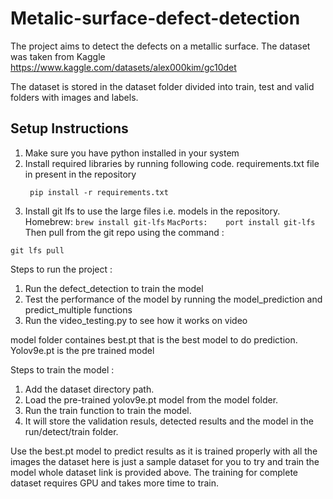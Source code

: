 # Metalic-surface-defect-detection

The project aims to detect the defects on a metallic surface. The dataset was taken from Kaggle https://www.kaggle.com/datasets/alex000kim/gc10det 

The dataset is stored in the dataset folder divided into train, test and valid folders with images and labels. 

## Setup Instructions
1. Make sure you have python installed in your system
2. Install required libraries by running following code. requirements.txt file in present in the repository
   ```
    pip install -r requirements.txt 
    ```
3. Install git lfs to use the large files i.e. models in the repository.
Homebrew:  ```
            brew install git-lfs
           ```
           ```
MacPorts:    port install git-lfs
            ```
Then pull from the git repo using the command :
```
git lfs pull
```



Steps to run the project :
1. Run the defect_detection to train the model
2. Test the performance of the model by running the model_prediction and predict_multiple functions
3. Run the video_testing.py to see how it works on video

model folder containes best.pt that is the best model to do prediction. Yolov9e.pt is the pre trained model 

Steps to train the model :
1. Add the dataset directory path.
2. Load the pre-trained yolov9e.pt model from the model folder.
3. Run the train function to train the model. 
4. It will store the validation resuls, detected results and the model in the run/detect/train folder.

Use the best.pt model to predict results as it is trained properly with all the images the dataset here is just a sample dataset for you to try and train the model whole dataset link is provided above. The training for complete dataset requires GPU and takes more time to train.
